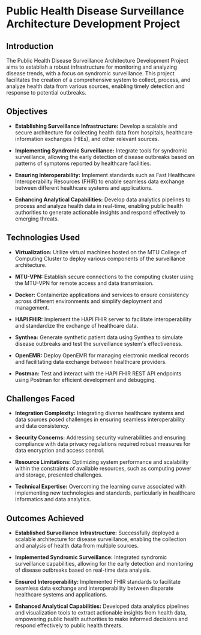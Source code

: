 # Public Health Disease Surveillance Architecture Development Project

## Introduction

The Public Health Disease Surveillance Architecture Development Project aims to establish a robust infrastructure for monitoring and analyzing disease trends, with a focus on syndromic surveillance. This project facilitates the creation of a comprehensive system to collect, process, and analyze health data from various sources, enabling timely detection and response to potential outbreaks.

## Objectives

- **Establishing Surveillance Infrastructure:** Develop a scalable and secure architecture for collecting health data from hospitals, healthcare information exchanges (HIEs), and other relevant sources.
  
- **Implementing Syndromic Surveillance:** Integrate tools for syndromic surveillance, allowing the early detection of disease outbreaks based on patterns of symptoms reported by healthcare facilities.
  
- **Ensuring Interoperability:** Implement standards such as Fast Healthcare Interoperability Resources (FHIR) to enable seamless data exchange between different healthcare systems and applications.
  
- **Enhancing Analytical Capabilities:** Develop data analytics pipelines to process and analyze health data in real-time, enabling public health authorities to generate actionable insights and respond effectively to emerging threats.

## Technologies Used

- **Virtualization:** Utilize virtual machines hosted on the MTU College of Computing Cluster to deploy various components of the surveillance architecture.
  
- **MTU-VPN:** Establish secure connections to the computing cluster using the MTU-VPN for remote access and data transmission.
  
- **Docker:** Containerize applications and services to ensure consistency across different environments and simplify deployment and management.
  
- **HAPI FHIR:** Implement the HAPI FHIR server to facilitate interoperability and standardize the exchange of healthcare data.
  
- **Synthea:** Generate synthetic patient data using Synthea to simulate disease outbreaks and test the surveillance system's effectiveness.
  
- **OpenEMR:** Deploy OpenEMR for managing electronic medical records and facilitating data exchange between healthcare providers.
  
- **Postman:** Test and interact with the HAPI FHIR REST API endpoints using Postman for efficient development and debugging.

## Challenges Faced

- **Integration Complexity:** Integrating diverse healthcare systems and data sources posed challenges in ensuring seamless interoperability and data consistency.
  
- **Security Concerns:** Addressing security vulnerabilities and ensuring compliance with data privacy regulations required robust measures for data encryption and access control.
  
- **Resource Limitations:** Optimizing system performance and scalability within the constraints of available resources, such as computing power and storage, presented challenges.
  
- **Technical Expertise:** Overcoming the learning curve associated with implementing new technologies and standards, particularly in healthcare informatics and data analytics.

## Outcomes Achieved

- **Established Surveillance Infrastructure:** Successfully deployed a scalable architecture for disease surveillance, enabling the collection and analysis of health data from multiple sources.
  
- **Implemented Syndromic Surveillance:** Integrated syndromic surveillance capabilities, allowing for the early detection and monitoring of disease outbreaks based on real-time data analysis.
  
- **Ensured Interoperability:** Implemented FHIR standards to facilitate seamless data exchange and interoperability between disparate healthcare systems and applications.
  
- **Enhanced Analytical Capabilities:** Developed data analytics pipelines and visualization tools to extract actionable insights from health data, empowering public health authorities to make informed decisions and respond effectively to public health threats.
